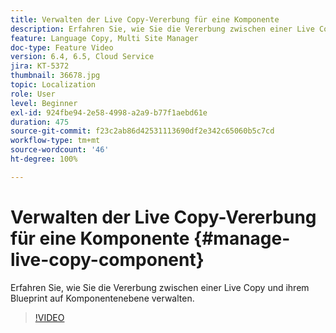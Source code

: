 ```yaml
---
title: Verwalten der Live Copy-Vererbung für eine Komponente
description: Erfahren Sie, wie Sie die Vererbung zwischen einer Live Copy und ihrem Blueprint auf Komponentenebene verwalten
feature: Language Copy, Multi Site Manager
doc-type: Feature Video
version: 6.4, 6.5, Cloud Service
jira: KT-5372
thumbnail: 36678.jpg
topic: Localization
role: User
level: Beginner
exl-id: 924fbe94-2e58-4998-a2a9-b77f1aebd61e
duration: 475
source-git-commit: f23c2ab86d42531113690df2e342c65060b5c7cd
workflow-type: tm+mt
source-wordcount: '46'
ht-degree: 100%

---
```


# Verwalten der Live Copy-Vererbung für eine Komponente {#manage-live-copy-component}

Erfahren Sie, wie Sie die Vererbung zwischen einer Live Copy und ihrem Blueprint auf Komponentenebene verwalten.

>[!VIDEO](https://video.tv.adobe.com/v/36678?quality=12&learn=on)
